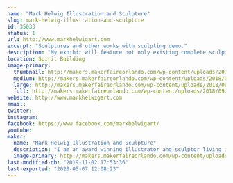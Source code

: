 ```yaml
---
name: "Mark Helwig Illustration and Sculpture"
slug: mark-helwig-illustration-and-sculpture
id: 35033
status: 1
url: http://www.markhelwigart.com
excerpt: "Sculptures and other works with sculpting demo."
description: "My exhibit will feature not only existing complete sculptures, paintings and drawing but I will also be working on a sculpture through the show and answering questions during the demonstration."
location: Spirit Building
image-primary:
  thumbnail: http://makers.makerfaireorlando.com/wp-content/uploads/2018/09/New-Sculptures-for-Dragon-Con-2018-150x150.jpg
  medium: http://makers.makerfaireorlando.com/wp-content/uploads/2018/09/New-Sculptures-for-Dragon-Con-2018-268x300.jpg
  large: http://makers.makerfaireorlando.com/wp-content/uploads/2018/09/New-Sculptures-for-Dragon-Con-2018-914x1024.jpg
  full: http://makers.makerfaireorlando.com/wp-content/uploads/2018/09/New-Sculptures-for-Dragon-Con-2018.jpg
website: http://www.markhelwigart.com
email: 
twitter: 
instagram: 
facebook: https://www.facebook.com/markhelwigart/
youtube: 
maker:
  name: "Mark Helwig Illustration and Sculpture"
  description: "I am an award winning illustrator and sculptor living in the greater Orlando area. My specialization is fantasy and horror with a touch of the whimsical and a focus on character. I have won multiple awards at shows like Dragon Con and my clients range from small game companies to large publishers such as Oxford University press and private collectors all over the world."
  image-primary: http://makers.makerfaireorlando.com/wp-content/uploads/2018/09/Mark-Helwig-banner-1-1024x433.jpg
last-modified-db: "2019-11-02 17:53:36"
last-exported: "2020-05-07 12:08:23"
---
```

